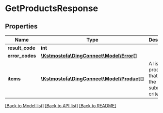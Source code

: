 # GetProductsResponse

## Properties
Name | Type | Description | Notes
------------ | ------------- | ------------- | -------------
**result_code** | **int** |  | 
**error_codes** | [**\Kstmostofa\DingConnect\Model\Error[]**](Error.md) |  | 
**items** | [**\Kstmostofa\DingConnect\Model\Product[]**](Product.md) | A list of products that fulfil the submitted criteria. | 

[[Back to Model list]](../README.md#documentation-for-models) [[Back to API list]](../README.md#documentation-for-api-endpoints) [[Back to README]](../README.md)


